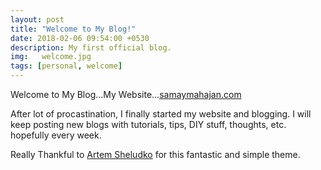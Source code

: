 ```yaml
---
layout: post
title: "Welcome to My Blog!"
date: 2018-02-06 09:54:00 +0530
description: My first official blog. 
img:   welcome.jpg
tags: [personal, welcome]
---
```


Welcome to My Blog...My Website...[samaymahajan.com](https://www.samaymahajan.com)

After lot of procastination, I finally started my website and blogging.
I will keep posting new blogs with tutorials, tips, DIY stuff, thoughts, etc. hopefully every week.

Really Thankful to [Artem Sheludko][artem-sheludko] for this fantastic and simple theme.

[ref-link]: www.google.com
[artem-sheludko]: https://github.com/artemsheludko
